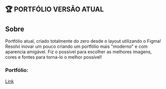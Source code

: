 ## 🏆 PORTFÓLIO VERSÃO ATUAL

 ## Sobre
 
 Portfólio atual, criado totalmente do zero desde o layout utilizando o Figma! Resolvi inovar um pouco criando um portfólio mais "moderno" e com aparencia amigável. Fiz o possível para escolher as melhores imagens, cores e fontes para torna-lo o melhor possível!
 
 ###  Portfólio:
 [Link](https://filipe-dev.epizy.com/)
